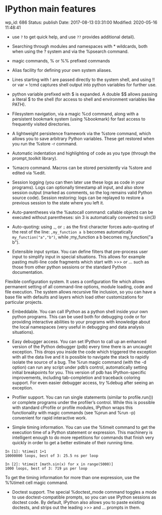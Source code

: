 # IPython main features


wp_id: 686
Status: publish
Date: 2017-08-13 03:31:00
Modified: 2020-05-16 11:48:41


* use `?` to get quick help, and use `??` provides additional detail).

* Searching through modules and namespaces with * wildcards, both when using the ? system and via the %psearch command.

* magic commands, % or %% prefixed commands

* Alias facility for defining your own system aliases.

* Lines starting with ! are passed directly to the system shell, and using !! or var = !cmd captures shell output into python variables for further use.

* python variable prefixed with $ is expanded. A double $$ allows passing a literal $ to the shell (for access to shell and environment variables like PATH).

* Filesystem navigation, via a magic %cd command, along with a persistent bookmark system (using %bookmark) for fast access to frequently visited directories.

* A lightweight persistence framework via the %store command, which allows you to save arbitrary Python variables. These get restored when you run the %store -r command.

* Automatic indentation and highlighting of code as you type (through the prompt_toolkit library).

* %macro command. Macros can be stored persistently via %store and edited via %edit.
* Session logging (you can then later use these logs as code in your programs). Logs can optionally timestamp all input, and also store session output (marked as comments, so the log remains valid Python source code).
Session restoring: logs can be replayed to restore a previous session to the state where you left it.

* Auto-parentheses via the %autocall command: callable objects can be executed without parentheses: sin 3 is automatically converted to sin(3)
* Auto-quoting: using `,`, or `;` as the first character forces auto-quoting of the rest of the line: `,my_function a b` becomes automatically `my_function("a","b")`, while ;my_function a b becomes my_function("a b").

* Extensible input syntax. You can define filters that pre-process user input to simplify input in special situations. This allows for example pasting multi-line code fragments which start with >>> or ... such as those from other python sessions or the standard Python documentation.

Flexible configuration system. It uses a configuration file which allows permanent setting of all command-line options, module loading, code and file execution. The system allows recursive file inclusion, so you can have a base file with defaults and layers which load other customizations for particular projects.

* Embeddable. You can call IPython as a python shell inside your own python programs. This can be used both for debugging code or for providing interactive abilities to your programs with knowledge about the local namespaces (very useful in debugging and data analysis situations).

* Easy debugger access. You can set IPython to call up an enhanced version of the Python debugger (pdb) every time there is an uncaught exception. This drops you inside the code which triggered the exception with all the data live and it is possible to navigate the stack to rapidly isolate the source of a bug. The %run magic command (with the -d option) can run any script under pdb’s control, automatically setting initial breakpoints for you. This version of pdb has IPython-specific improvements, including tab-completion and traceback coloring support. For even easier debugger access, try %debug after seeing an exception.

* Profiler support. You can run single statements (similar to profile.run()) or complete programs under the profiler’s control. While this is possible with standard cProfile or profile modules, IPython wraps this functionality with magic commands (see %prun and %run -p) convenient for rapid interactive work.

* Simple timing information. You can use the %timeit command to get the execution time of a Python statement or expression. This machinery is intelligent enough to do more repetitions for commands that finish very quickly in order to get a better estimate of their running time.
```
In [1]: %timeit 1+1
10000000 loops, best of 3: 25.5 ns per loop

In [2]: %timeit [math.sin(x) for x in range(5000)]
1000 loops, best of 3: 719 µs per loop
```
To get the timing information for more than one expression, use the %%timeit cell magic command.

* Doctest support. The special %doctest_mode command toggles a mode to use doctest-compatible prompts, so you can use IPython sessions as doctest code. By default, IPython also allows you to paste existing doctests, and strips out the leading >>> and ... prompts in them.